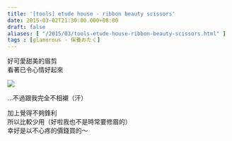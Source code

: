 ```yaml
---
title: '[tools] etude house - ribbon beauty scissors'
date: 2015-03-02T21:30:00.000+08:00
draft: false
aliases: [ "/2015/03/tools-etude-house-ribbon-beauty-scissors.html" ]
tags : [glamorous - 保養おたく]
---
```


好可愛甜美的眉剪  
看著已令心情好起來  

![](/images/etudehousescissors.jpg)

...不過跟我完全不相襯（汗）  
  
加上覺得不夠鋒利  
所以比較少用（好啦我也不是時常要修眉的）  
幸好是以不心疼的價錢買的～
